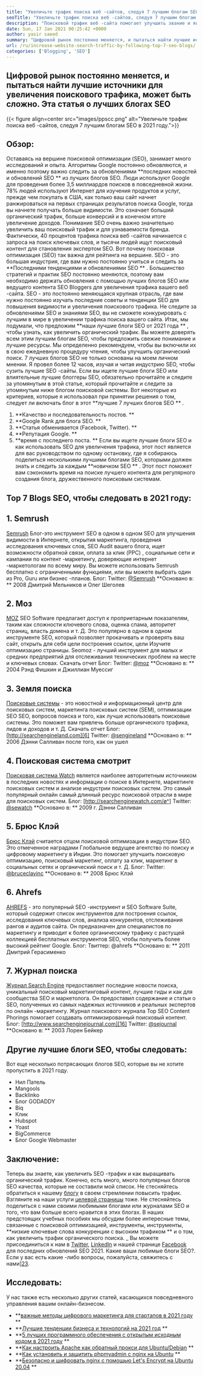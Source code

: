 ```yaml
---
title: "Увеличьте трафик поиска веб -сайтов, следуя 7 лучшим блогам SEO" 
seoTitle: "Увеличьте трафик поиска веб -сайтов, следуя 7 лучшим блогам SEO" 
description: "Поисковой трафик веб -сайта помогает улучшить звание и является важным фактором роста бизнеса. Эта статья о том, как увеличить трафик поиска веб -сайтов?" 
date: Sun, 17 Jan 2021 00:25:42 +0000
author: yasir saeed
summary: "Цифровой рынок постоянно меняется, и пытаться найти лучшие источники для увеличения поискового трафика, может быть сложно. Эта статья о лучших блогах SEO" 
url: /ru/increase-website-search-traffic-by-following-top-7-seo-blogs/
categories: ['Blogging', 'SEO']
---
```


## Цифровой рынок постоянно меняется, и пытаться найти лучшие источники для увеличения поискового трафика, может быть сложно. Эта статья о лучших блогах SEO

{{< figure align=center src="images/ppscc.png" alt="Увеличьте трафик поиска веб -сайтов, следуя 7 лучшим блогам SEO в 2021 году.">}}


## Обзор:
Оставаясь на вершине поисковой оптимизации (SEO), занимает много исследований и опыта. Алгоритмы Google постоянно обновляются, и именно поэтому важно следить за обновлениями  **последних новостей и обновлений SEO **  из лучших блогов SEO. Люди используют Google для проведения более 3,5 миллиардов поисков в повседневной жизни. 78% людей используют Интернет для изучения продуктов и услуг, прежде чем покупать в США, как только ваш сайт начнет ранжироваться на первых страницах результатов поиска Google, тогда вы начнете получать больше видимости. Это означает больший органический трафик, больше конверсий и в конечном итоге увеличение доходов.
Понимание SEO очень важно значительно увеличить ваш поисковый трафик и для узнаваемости бренда. Фактически, 40 процентов трафика поиска веб -сайтов начинается с запроса на поиск ключевых слов, и тысячи людей ищут поисковый контент для становления экспертом SEO. Вот почему поисковая оптимизация (SEO) так важна для рейтинга на вершине. SEO - это большая индустрия, где вам нужно постоянно учиться и следить за  **Последними тенденциями и обновлениями SEO ** . Большинство стратегий и практик SEO постоянно меняются, поэтому вам необходимо держать обновления с помощью лучших блогов SEO или ведущего контента SEO Bloggers для увеличения трафика вашего веб -сайта.
SEO - это постоянно меняющаяся крупная отрасль, где вам нужно постоянно изучать последние советы и тенденции SEO для повышения видимости и увеличения поискового трафика. Не следите за обновлениями SEO и знаниями SEO, вы не сможете конкурировать с лучшим в мире в увеличении трафика поиска вашего сайта. Итак, мы подумали, что предложим  **наши лучшие блоги SEO от 2021 года ** , чтобы узнать, как увеличить органический трафик. Вы можете доверять всем этим лучшим блогам SEO, чтобы предложить свежие понимание и лучшие ресурсы. Мы определенно рекомендуем, чтобы вы включили их в свою ежедневную процедуру чтения, чтобы улучшить органический поиск. 7 лучших блогов SEO не только основаны на моем личном мнении. Я провел более 12 часов, изучая и читая индустрию SEO, чтобы сузить лучшие SEO -сайты. Если вы ищете лучшие блоги SEO или влиятельные лучшие блоггеры SEO, обязательно прочитайте и следите за упомянутым в этой статье, который прочитайте и следите за упомянутым ниже блогом поисковой системы.
Вот некоторые из критериев, которые я использовал при принятии решения о том, следует ли включать блог в этот  **лучшие 7 лучших блогов SEO ** .
  1.  **Качество и последовательность постов. ** 
  2.  **Google Rank для блога SEO. ** 
  3.  **Статья обменивается (Facebook, Twitter). ** 
  4.  **Репутация Google. ** 
  5.  **время с последнего поста. ** 
Если вы ищете лучшие блоги SEO и как использовать SEO для увеличения трафика, этот пост является для вас руководством по одному остановку, где я собираюсь поделиться несколькими лучшими блогами SEO, которыми должен знать и следить за каждым  **новичком SEO ** . Этот пост поможет вам сэкономить время на поиске лучшего контента для регулярного создания блога, дружественного поисковым системам.

## Top 7 Blogs SEO, чтобы следовать в 2021 году:

## 1. Semrush
[Semrush][1] Блог-это инструмент SEO в одном в одном SEO для улучшения видимости в Интернете, открытия маркетинга, проведения исследования ключевых слов, SEO Audit вашего блога, ищет возможности обратной связи, оплата за клик (PPC) , социальные сети и кампании по контент -маркетингу, доверяющие интернет -маркетологам по всему миру. Вы можете использовать Semrush бесплатно с ограниченными функциями, или вы можете выбрать один из Pro, Guru или бизнес -планов.
Блог:
Twitter: [@Semrush][2]
 **Основано в: **  2008 Дмитрий Мельников и Олег Шеголев

## 2. Моз
[MOZ][3] SEO Software предлагает доступ к проприетарным показателям, таким как сложности ключевого слова, оценка спама, авторитет страниц, власть домена и т. Д. Это популярно в одном в одном инструменте SEO, который позволяет прокачивать и проверять ваш сайт, открыть для себя цели построения ссылок, цели Изучите оптимизацию страницы. Seomoz - лучший инструмент для малых и средних предприятий для отслеживания технических проблем на месте и ключевых словах. Скачать отчет
Блог:
Twitter: [@moz][4]
 **Основано в: **  2004 Рэнд Фишкин и Джиллиан Муессиг

## 3. Земля поиска
[Поисковые системы][5] - это новостной и информационный центр для поисковых систем, маркетинга поисковых систем (SEM), оптимизации SEO SEO, вопросов поиска и того, как лучше использовать поисковые системы. Это поможет вам привлечь больше органического трафика, лидов и доходов и т. Д. Скачать отчет
Блог: [http://searchengineland.com][6]
Twitter: [@sengineland][7]
 **Основано в: **  2006 Дэнни Салливан после того, как он ушел

## 4. Поисковая система смотрит
[Поисковая система Watch][8] является наиболее авторитетным источником в последних новостях и информации о поиске в Интернете, маркетинге поисковых систем и анализе индустрии поисковых систем. Это самый популярный онлайн самый длинный ресурс поисковой отрасли в мире для поисковых систем.
Блог: [http://searchenginewatch.com/ø^]
Twitter: [@sewatch][10]
 **Основано в: **  2009 г. Дэнни Салливан

## 5. Брюс Клэй
[Брюс Клэй][11] считается отцом поисковой оптимизации в индустрии SEO. Это отмеченное наградами Глобальное ведущее агентство по поиску и цифровому маркетингу в Индии. Это помогает улучшить поисковую оптимизацию, поисковый маркетинг, оплату за клик, маркетинг в социальных сетях и органический поиск и т. Д.
Блог:
Twitter: [@bruceclayinc][12]
 **Основано в: **  2008 Брюс Клэй

## 6. Ahrefs
[AHREFS][13] - это популярный SEO -инструмент и SEO Software Suite, который содержит список инструментов для построения ссылок, исследования ключевых слов, анализа конкурентов, отслеживания рангов и аудитов сайта. Он предназначен для специалистов по маркетингу и приводит к более органическому трафику с растущей коллекцией бесплатных инструментов SEO, чтобы получить более высокий рейтинг Google.
Блог: [][14]
Твиттер: @ahrefs
 **Основано в: **  2011 Дмитрий Герасименко

## 7. Журнал поиска
[Журнал Search Engine][15] предоставляет последние новости поиска, уникальный поисковый маркетинговый контент, лучшие гиды и как для сообщества SEO и маркетолога. Он предоставил содержание и статьи о SEO, полученных из самых надежных источников и реальных экспертов по онлайн -маркетингу. Журнал поискового журнала Top SEO Content Phorings помогает создавать оптимизированный поисковый контент.
Блог: [http://www.searchenginejournal.com][16]
Twitter: [@sejournal][17]
 **Основано в: **  2003 Лорен Бейкер

## Другие лучшие блоги SEO, чтобы следовать:
Вот еще несколько потрясающих блогов SEO, которые вы не хотите пропустить в 2021 году.
  * Нил Патель
  * Mangools
  * Backlinko
  * Блог GODADDY
  * Biq
  * Клик
  * Hubspot
  * Yoast
  * BigCommerce
  * Блог Google Webmaster

## Заключение:
Теперь вы знаете, как увеличить SEO -трафик и как выращивать органический трафик. Конечно, есть много, много популярных блогов SEO качества, которые не составили мой список. Не стесняйтесь обратиться к нашему [блогу][18] в своем стремлении повысить трафик. Взгляните на наши услуги [целевой страницы][19] тоже. Не стесняйтесь поделиться с нами своими любимыми блогами или журналами SEO и того, что вам больше всего нравится в этих блогах. В наших предстоящих учебных пособиях мы обсудим более интересные темы, связанные с поисковой оптимизацией, инструменты, инструменты,  **низкие ключевые слова конкуренции с высоким трафиком **  и о том, как увеличить трафик органического поиска.
_ Вы можете присоединиться к нам в [Twitter][20], [LinkedIn][21] и нашей странице [Facebook][22] для последних обновлений SEO 2021. Какие ваши любимые блоги SEO?. Если у вас есть какие -либо вопросы, пожалуйста, свяжитесь с нами][23].

## Исследовать:
У нас также есть несколько других статей, касающихся повседневного управления вашим онлайн-бизнесом.
  * **[важные методы цифрового маркетинга для стартапов в 2021 году][24] ** 
  * **[Лучшие тенденции бизнеса и технологий на 2021 год][25] ** 
  * **[5 лучших программного обеспечения с открытым исходным кодом в 2021 году][26] ** 
  * **[Как настроить Apache как обратный прокси для Ubuntu/Debian][27] ** 
  * **[Как установить и защитить phpmyadmin с nginx на Ubuntu][28] ** 
  * **[Безопасно и шифровать nginx с помощью Let's Encrypt на Ubuntu 20.04][29] ** 

  
[1]: https://www.semrush.com/blog/
[2]: https://twitter.com/semrush
[3]: http://moz.com/blog
[4]: https://twitter.com/moz
[5]: http://searchengineland.com
[6]: http://searchengineland.com/
[7]: https://twitter.com/sengineland
[8]: http://searchenginewatch.com/
[9]: https://searchenginewatch.com/
[10]: https://twitter.com/sewatch
[11]: http://www.bruceclay.com/blog
[12]: https://twitter.com/BruceClayInc
[13]: https://ahrefs.com/blog/
[14]: https://www.seoorganic.co.uk/blog/
[15]: http://www.searchenginejournal.com
[16]: http://www.searchenginejournal.com/
[17]: https://twitter.com/sejournal
[18]: https://blog.containerize.com/
[19]: https://products.containerize.com/
[20]: https://twitter.com/containerize_co
[21]: https://www.linkedin.com/company/containerize/
[22]: http://facebook.com/containerize
[23]: mailto:yasir.saeed@aspose.com
[24]: https://blog.containerize.com/marketing-automation/important-digital-marketing-practices-for-startups-in-2021/
[25]: https://blog.containerize.com/2021/04/23/best-business-and-technology-trends-in-2021-and-beyond/
[26]: https://blog.containerize.com/marketplace/top-5-open-source-marketplace-software-in-2021/
[27]: https://blog.containerize.com/web-server-solution-stack/how-to-configure-apache-as-a-reverse-proxy-for-ubuntudebian/
[28]: https://blog.containerize.com/web-server-solution-stack/how-to-install-and-secure-phpmyadmin-with-nginx-on-ubuntu/
[29]: https://blog.containerize.com/web-server-solution-stack/how-to-secure-nginx-with-letsencrypt-on-ubuntu-20-04/
